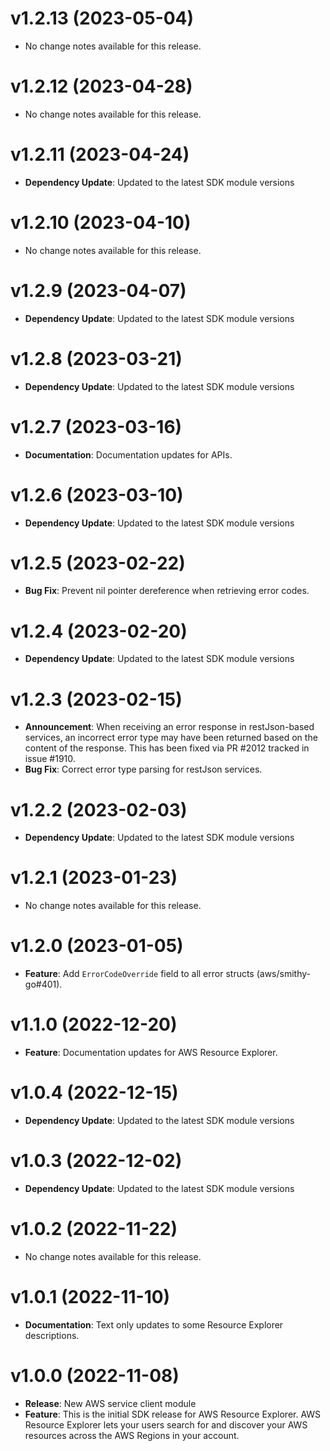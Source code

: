 # v1.2.13 (2023-05-04)

* No change notes available for this release.

# v1.2.12 (2023-04-28)

* No change notes available for this release.

# v1.2.11 (2023-04-24)

* **Dependency Update**: Updated to the latest SDK module versions

# v1.2.10 (2023-04-10)

* No change notes available for this release.

# v1.2.9 (2023-04-07)

* **Dependency Update**: Updated to the latest SDK module versions

# v1.2.8 (2023-03-21)

* **Dependency Update**: Updated to the latest SDK module versions

# v1.2.7 (2023-03-16)

* **Documentation**: Documentation updates for APIs.

# v1.2.6 (2023-03-10)

* **Dependency Update**: Updated to the latest SDK module versions

# v1.2.5 (2023-02-22)

* **Bug Fix**: Prevent nil pointer dereference when retrieving error codes.

# v1.2.4 (2023-02-20)

* **Dependency Update**: Updated to the latest SDK module versions

# v1.2.3 (2023-02-15)

* **Announcement**: When receiving an error response in restJson-based services, an incorrect error type may have been returned based on the content of the response. This has been fixed via PR #2012 tracked in issue #1910.
* **Bug Fix**: Correct error type parsing for restJson services.

# v1.2.2 (2023-02-03)

* **Dependency Update**: Updated to the latest SDK module versions

# v1.2.1 (2023-01-23)

* No change notes available for this release.

# v1.2.0 (2023-01-05)

* **Feature**: Add `ErrorCodeOverride` field to all error structs (aws/smithy-go#401).

# v1.1.0 (2022-12-20)

* **Feature**: Documentation updates for AWS Resource Explorer.

# v1.0.4 (2022-12-15)

* **Dependency Update**: Updated to the latest SDK module versions

# v1.0.3 (2022-12-02)

* **Dependency Update**: Updated to the latest SDK module versions

# v1.0.2 (2022-11-22)

* No change notes available for this release.

# v1.0.1 (2022-11-10)

* **Documentation**: Text only updates to some Resource Explorer descriptions.

# v1.0.0 (2022-11-08)

* **Release**: New AWS service client module
* **Feature**: This is the initial SDK release for AWS Resource Explorer. AWS Resource Explorer lets your users search for and discover your AWS resources across the AWS Regions in your account.


